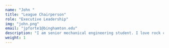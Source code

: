 ```yaml
---
name: "John "
title: "League Chairperson"
role: "Executive Leadership"
img: "john.png"
email: "jpforte1@binghamton.edu"
description: "I am senior mechanical engineering student. I love rock climbing and hiking!"
weight: 1
---
```

